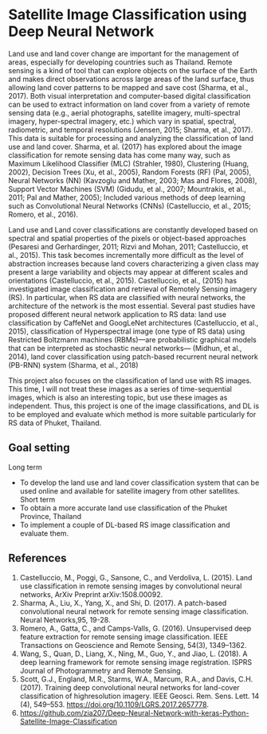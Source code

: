 # Satellite Image Classification using Deep Neural Network
      
Land use and land cover change are important for the management of areas, especially for developing countries such as Thailand. Remote sensing is a kind of tool that can explore objects on the surface of the Earth and makes direct observations across large areas of the land surface, thus allowing land cover patterns to be mapped and save cost (Sharma, et al., 2017). Both visual interpretation and computer-based digital classification can be used to extract information on land cover from a variety of remote sensing data (e.g., aerial photographs, satellite imagery, multi-spectral imagery, hyper-spectral imagery, etc.) which vary in spatial, spectral, radiometric, and temporal resolutions (Jensen, 2015; Sharma, et al., 2017). This data is suitable for processing and analyzing the classification of land use and land cover. Sharma, et al. (2017) has explored about the image classification for remote sensing data has come many way, such as Maximum Likelihood Classifier (MLC) (Strahler, 1980), Clustering (Huang, 2002), Decision Trees (Xu, et al., 2005), Random Forests (RF) (Pal, 2005), Neural Networks (NN) (Kavzoglu and Mather, 2003; Mas and Flores, 2008), Support Vector Machines (SVM) (Gidudu, et al., 2007; Mountrakis, et al., 2011; Pal and Mather, 2005); Included various methods of deep learning such as Convolutional Neural Networks (CNNs) (Castelluccio, et al., 2015; Romero, et al., 2016).

   Land use and Land cover classifications are constantly developed based on spectral and spatial properties of the pixels or object-based approaches (Pesaresi and Gerhardinger, 2011; Rizvi and Mohan, 2011; Castelluccio, et al., 2015). This task becomes incrementally more difficult as the level of abstraction increases because land covers characterizing a given class may present a large variability and objects may appear at different scales and orientations (Castelluccio, et al., 2015). Castelluccio, et al., (2015) has investigated image classification and retrieval of Remotely Sensing imagery (RS). In particular, when RS data are classified with neural networks, the architecture of the network is the most essential. Several past studies have proposed different neural network application to RS data: land use classification by CaffeNet and GoogLeNet architectures (Castelluccio, et al., 2015), classification of Hyperspectral image (one type of RS data) using Restricted Boltzmann machines (RBMs)—are probabilistic graphical models that can be interpreted as stochastic neural networks— (Midhun, et al., 2014), land cover classification using patch-based recurrent neural network (PB-RNN) system (Sharma, et al., 2018) 
      
   This project also focuses on the classification of land use with RS images. This time, I will not treat these images as a series of time-sequential images, which is also an interesting topic, but use these images as independent. Thus, this project is one of the image classifications, and DL is to be employed and evaluate which method is more suitable particularly for RS data of Phuket, Thailand.

     
## Goal setting
Long term
-	To develop the land use and land cover classification system that can be used online and available for satellite imagery from other satellites.
Short term
-	To obtain a more accurate land use classification of the Phuket Province, Thailand
-	To implement a couple of DL-based RS image classification and evaluate them.

## References
1. Castelluccio, M., Poggi, G., Sansone, C., and Verdoliva, L. (2015). Land use classification in remote sensing images by convolutional neural networks, ArXiv Preprint arXiv:1508.00092.
2. Sharma, A., Liu, X., Yang, X., and Shi, D. (2017). A patch-based convolutional neural network for remote sensing image classification. Neural Networks,95, 19-28.
3. Romero, A., Gatta, C., and Camps-Valls, G. (2016). Unsupervised deep feature extraction for remote sensing image classification. IEEE Transactions on Geoscience and Remote Sensing, 54(3), 1349–1362.
4. Wang, S., Quan, D., Liang, X., Ning, M., Guo, Y., and Jiao, L. (2018). A deep learning framework for remote sensing image registration. ISPRS Journal of Photogrammetry and Remote Sensing.
5. Scott, G.J., England, M.R., Starms, W.A., Marcum, R.A., and Davis, C.H. (2017). Training deep convolutional neural networks for land-cover classification of highresolution imagery. IEEE Geosci. Rem. Sens. Lett. 14 (4), 549–553. https://doi.org/10.1109/LGRS.2017.2657778.
6. https://github.com/zia207/Deep-Neural-Network-with-keras-Python-Satellite-Image-Classification

